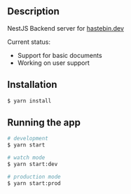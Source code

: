 ## Description
NestJS Backend server for [hastebin.dev](https://hastebin.dev)

Current status:
- Support for basic documents
- Working on user support

## Installation

```bash
$ yarn install
```

## Running the app

```bash
# development
$ yarn start

# watch mode
$ yarn start:dev

# production mode
$ yarn start:prod
```